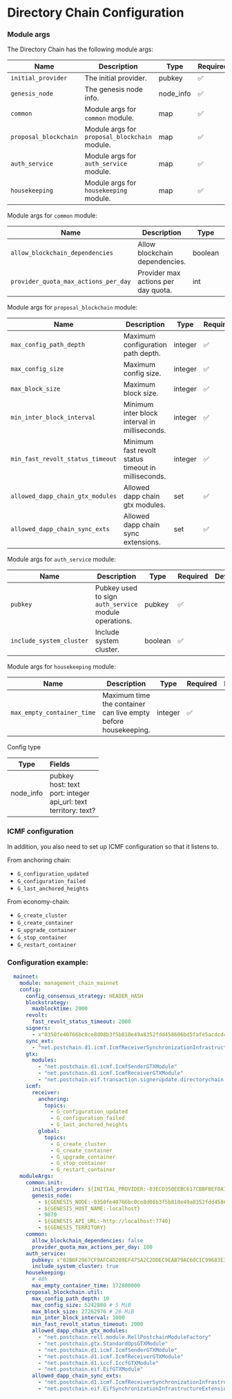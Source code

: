 # Directory Chain Configuration

### Module args

The Directory Chain has the following module args:

| Name                  | Description                                   | Type       | Required           | Default |
|-----------------------|-----------------------------------------------|------------|--------------------|---------|
| `initial_provider`    | The initial provider.                         | pubkey     | :white_check_mark: |         |
| `genesis_node`        | The genesis node info.                        | node_info  | :white_check_mark: |         |
| `common`              | Module args for `common` module.              | map        | :white_check_mark: |         |
| `proposal_blockchain` | Module args for `proposal_blockchain` module. | map        | :white_check_mark: |         |
| `auth_service`        | Module args for `auth_service` module.        | map        | :white_check_mark: |         |
| `housekeeping`        | Module args for `housekeeping` module.        | map        | :white_check_mark: |         |


Module args for `common` module:

| Name                                 | Description                         | Type    | Required           | Default |
|--------------------------------------|-------------------------------------|---------|--------------------|---------|
| `allow_blockchain_dependencies`      | Allow blockchain dependencies.      | boolean | :white_check_mark: |         |
| `provider_quota_max_actions_per_day` | Provider max actions per day quota. | int     | :white_check_mark: |         |

Module args for `proposal_blockchain` module:

| Name                             | Description                                         | Type      | Required           | Default |
|----------------------------------|-----------------------------------------------------|-----------|--------------------|---------|
| `max_config_path_depth`          | Maximum configuration path depth.                   | integer   | :white_check_mark: |         |
| `max_config_size`                | Maximum config size.                                | integer   | :white_check_mark: |         |
| `max_block_size`                 | Maximum block size.                                 | integer   | :white_check_mark: |         |
| `min_inter_block_interval`       | Minimum inter block interval in milliseconds.       | integer   | :white_check_mark: |         |
| `min_fast_revolt_status_timeout` | Minimum fast revolt status timeout in milliseconds. | integer   | :white_check_mark: |         |
| `allowed_dapp_chain_gtx_modules` | Allowed dapp chain gtx modules.                     | set<text> | :white_check_mark: |         |
| `allowed_dapp_chain_sync_exts`   | Allowed dapp chain sync extensions.                 | set<text> | :white_check_mark: |         |

Module args for `auth_service` module:

| Name                     | Description                                           | Type    | Required           | Default |
|--------------------------|-------------------------------------------------------|---------|--------------------|---------|
| `pubkey`                 | Pubkey used to sign `auth_service` module operations. | pubkey  | :white_check_mark: |         |
| `include_system_cluster` | Include system cluster.                               | boolean | :white_check_mark: |         |

Module args for `housekeeping` module:

| Name                       | Description                                                    | Type    | Required           | Default |
|----------------------------|----------------------------------------------------------------|---------|--------------------|---------|
| `max_empty_container_time` | Maximum time the container can live empty before housekeeping. | integer | :white_check_mark: |         |

Config type

| Type      | Fields                                                                           |
|-----------|:---------------------------------------------------------------------------------|
| node_info | pubkey<br>host: text<br>port: integer<br>api_url: text<br>territory: text?       |


### ICMF configuration

In addition, you also need to set up ICMF configuration so that it listens to.

From anchoring chain:

- `G_configuration_updated` 
- `G_configuration_failed` 
- `G_last_anchored_heights` 

From economy-chain:

- `G_create_cluster`
- `G_create_container`
- `G_upgrade_container`
- `G_stop_container`
- `G_restart_container`

### Configuration example:
```yaml
  mainnet:
    module: management_chain_mainnet
    config:
      config_consensus_strategy: HEADER_HASH
      blockstrategy:
        maxblocktime: 2000
      revolt:
        fast_revolt_status_timeout: 2000
      signers:
        - x"0350fe40766bc0ce8d08b3f5b810e49a8352fdd458606bd5fafe5acdcdc8ff3f57"
      sync_ext:
        - "net.postchain.d1.icmf.IcmfReceiverSynchronizationInfrastructureExtension"
      gtx:
        modules:
          - "net.postchain.d1.icmf.IcmfSenderGTXModule"
          - "net.postchain.d1.icmf.IcmfReceiverGTXModule"
          - "net.postchain.eif.transaction.signerupdate.directorychain.SignerUpdateGTXModule"
      icmf:
        receiver:
          anchoring:
            topics:
              - G_configuration_updated
              - G_configuration_failed
              - G_last_anchored_heights
          global:
            topics:
              - G_create_cluster
              - G_create_container
              - G_upgrade_container
              - G_stop_container
              - G_restart_container
    moduleArgs:
      common.init:
        initial_provider: ${INITIAL_PROVIDER:-03ECD350EEBC617CBBFBEF0A1B7AE553A748021FD65C7C50C5ABB4CA16D4EA5B05}
        genesis_node:
          - ${GENESIS_NODE:-0350fe40766bc0ce8d08b3f5b810e49a8352fdd458606bd5fafe5acdcdc8ff3f57}
          - ${GENESIS_HOST_NAME:-localhost}
          - 9870
          - ${GENESIS_API_URL:-http://localhost:7740}
          - ${GENESIS_TERRITORY}
      common:
        allow_blockchain_dependencies: false
        provider_quota_max_actions_per_day: 100
      auth_service:
        pubkey: x"02B6F2967CF9AFC4D289EF475A2C2DDEC9EAB79AC60C1C99683E3134074619E635"
        include_system_cluster: true
      housekeeping:
        # 48h
        max_empty_container_time: 172800000
      proposal_blockchain.util: 
        max_config_path_depth: 10
        max_config_size: 5242880 # 5 MiB
        max_block_size: 27262976 # 26 MiB
        min_inter_block_interval: 1000
        min_fast_revolt_status_timeout: 2000
        allowed_dapp_chain_gtx_modules:
          - "net.postchain.rell.module.RellPostchainModuleFactory"
          - "net.postchain.gtx.StandardOpsGTXModule"
          - "net.postchain.d1.icmf.IcmfSenderGTXModule"
          - "net.postchain.d1.icmf.IcmfReceiverGTXModule"
          - "net.postchain.d1.iccf.IccfGTXModule"
          - "net.postchain.eif.EifGTXModule"
        allowed_dapp_chain_sync_exts:
          - "net.postchain.d1.icmf.IcmfReceiverSynchronizationInfrastructureExtension"
          - "net.postchain.eif.EifSynchronizationInfrastructureExtension" 
```
